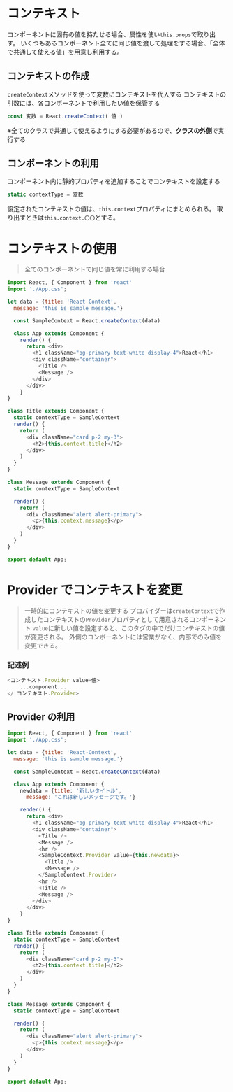 # コンテキスト
コンポーネントに固有の値を持たせる場合、属性を使い`this.props`で取り出す。
いくつもあるコンポーネント全てに同じ値を渡して処理をする場合、「全体で共通して使える値」を用意し利用する。
## コンテキストの作成
`createContext`メソッドを使って変数にコンテキストを代入する
コンテキストの引数には、各コンポーネントで利用したい値を保管する
```js
const 変数 = React.createContext( 値 )
```
※全てのクラスで共通して使えるようにする必要があるので、**クラスの外側**で実行する
## コンポーネントの利用
コンポーネント内に静的プロパティを追加することでコンテキストを設定する
```js
static contextType = 変数
```
設定されたコンテキストの値は、`this.context`プロパティにまとめられる。
取り出すときは`this.context.〇〇`とする。
# コンテキストの使用
> 全てのコンポーネントで同じ値を常に利用する場合
```js
import React, { Component } from 'react'
import './App.css';

let data = {title: 'React-Context',
  message: 'this is sample message.'}

  const SampleContext = React.createContext(data)

  class App extends Component {
    render() {
      return <div>
        <h1 className="bg-primary text-white display-4">React</h1>
        <div className="container">
          <Title />
          <Message />
        </div>
      </div>
    }
}

class Title extends Component {
  static contextType = SampleContext
  render() {
    return (
      <div className="card p-2 my-3">
        <h2>{this.context.title}</h2>
      </div>
    )
  }
}

class Message extends Component {
  static contextType = SampleContext

  render() {
    return (
      <div className="alert alert-primary">
        <p>{this.context.message}</p>
      </div>
    )
  }
}

export default App;
```

# Provider でコンテキストを変更
> 一時的にコンテキストの値を変更する
プロバイダーは`createContext`で作成したコンテキストの`Provider`プロパティとして用意されるコンポーネント
`value`に新しい値を設定すると、このタグの中でだけコンテキストの値が変更される。
外側のコンポーネントには営業がなく、内部でのみ値を変更できる。
### 記述例
```js
<コンテキスト.Provider value=値>
    ...component...
</ コンテキスト.Provider>
```
## Provider の利用
```js
import React, { Component } from 'react'
import './App.css';

let data = {title: 'React-Context',
  message: 'this is sample message.'}

  const SampleContext = React.createContext(data)

  class App extends Component {
    newdata = {title: '新しいタイトル',
      message: 'これは新しいメッセージです。'}

    render() {
      return <div>
        <h1 className="bg-primary text-white display-4">React</h1>
        <div className="container">
          <Title />
          <Message />
          <hr />
          <SampleContext.Provider value={this.newdata}>
            <Title />
            <Message />
          </SampleContext.Provider>
          <hr />
          <Title />
          <Message />
        </div>
      </div>
    }
}

class Title extends Component {
  static contextType = SampleContext
  render() {
    return (
      <div className="card p-2 my-3">
        <h2>{this.context.title}</h2>
      </div>
    )
  }
}

class Message extends Component {
  static contextType = SampleContext

  render() {
    return (
      <div className="alert alert-primary">
        <p>{this.context.message}</p>
      </div>
    )
  }
}

export default App;
```